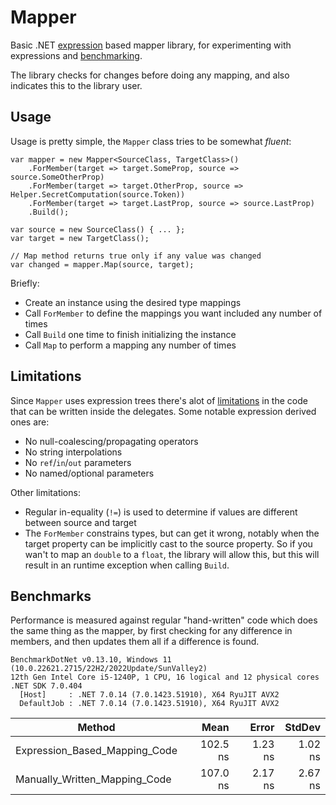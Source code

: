 # Mapper

Basic .NET [expression](https://learn.microsoft.com/en-us/dotnet/csharp/advanced-topics/expression-trees/) based mapper library,
for experimenting with expressions and [benchmarking](https://github.com/dotnet/BenchmarkDotNet).

The library checks for changes before doing any mapping, and also indicates this to the library user.

## Usage

Usage is pretty simple, the `Mapper` class tries to be somewhat *fluent*:

```
var mapper = new Mapper<SourceClass, TargetClass>()
    .ForMember(target => target.SomeProp, source => source.SomeOtherProp)
    .ForMember(target => target.OtherProp, source => Helper.SecretComputation(source.Token))
    .ForMember(target => target.LastProp, source => source.LastProp)
    .Build();

var source = new SourceClass() { ... };
var target = new TargetClass();

// Map method returns true only if any value was changed
var changed = mapper.Map(source, target); 
```

Briefly:

- Create an instance using the desired type mappings
- Call `ForMember` to define the mappings you want included any number of times
- Call `Build` one time to finish initializing the instance
- Call `Map` to perform a mapping any number of times

## Limitations

Since `Mapper` uses expression trees there's alot of [limitations](https://learn.microsoft.com/en-us/dotnet/csharp/advanced-topics/expression-trees/#limitations) in the code that can be written inside the delegates. Some notable expression derived ones are:

- No null-coalescing/propagating operators
- No string interpolations
- No `ref`/`in`/`out` parameters
- No named/optional parameters

Other limitations:

- Regular in-equality (`!=`) is used to determine if values are different between source and target
- The `ForMember` constrains types, but can get it wrong, notably when the target property can be implicitly cast to the source property. So if you wan't to map an `double` to a `float`, the library will allow this, but this will result in an runtime exception when calling `Build`.

## Benchmarks

Performance is measured against regular "hand-written" code which does the same thing as the mapper, by first checking for any difference in members, and then updates them all if a difference is found.

    BenchmarkDotNet v0.13.10, Windows 11 (10.0.22621.2715/22H2/2022Update/SunValley2)
    12th Gen Intel Core i5-1240P, 1 CPU, 16 logical and 12 physical cores
    .NET SDK 7.0.404
      [Host]     : .NET 7.0.14 (7.0.1423.51910), X64 RyuJIT AVX2
      DefaultJob : .NET 7.0.14 (7.0.1423.51910), X64 RyuJIT AVX2


| Method                        | Mean     | Error   | StdDev  |
|------------------------------ |---------:|--------:|--------:|
| Expression_Based_Mapping_Code | 102.5 ns | 1.23 ns | 1.02 ns |
| Manually_Written_Mapping_Code | 107.0 ns | 2.17 ns | 2.67 ns |